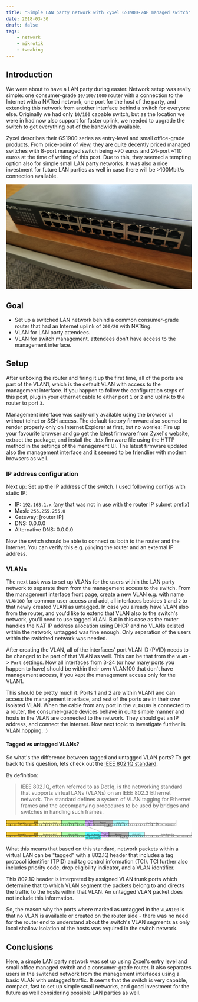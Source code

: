 ```yaml
---
title: "Simple LAN party network with Zyxel GS1900-24E managed switch"
date: 2018-03-30
draft: false
tags:
    - network
    - mikrotik
    - tweaking
---
```


## Introduction

We were about to have a LAN party during easter. Network setup was really simple: one consumer-grade `10/100/1000` router with a connection to the Internet with a NATted network, one port for the host of the party, and extending this network from another interface behind a switch for everyone else. Originally we had only `10/100` capable switch, but as the location we were in had now also support for faster uplink, we needed to upgrade the switch to get everything out of the bandwidth available.

Zyxel describes their GS1900 series as entry-level and small office-grade products. From price-point of view, they are quite decently priced managed switches with 8-port managed switch being ~70 euros and 24-port ~110 euros at the time of writing of this post. Due to this, they seemed a tempting option also for simple small LAN party networks. It was also a nice investment for future LAN parties as well in case there will be >100Mbit/s connection available.

![](/img/zyxel.jpg)

## Goal

* Set up a switched LAN network behind a common consumer-grade router that had an Internet uplink of `200/20` with NATting.
* VLAN for LAN party attendees.
* VLAN for switch management, attendees don't have access to the management interface.

## Setup

After unboxing the router and firing it up the first time, all of the ports are part of the VLAN1, which is the default VLAN with access to the management interface. If you happen to follow the configuration steps of this post, plug in your ethernet cable to either port ```1``` or ```2``` and uplink to the router to port ```3```.

Management interface was sadly only available using the browser UI without telnet or SSH access. The default factory firmware also seemed to render properly only on Internet Explorer at first, but no worries: Fire up your favourite browser and go get the latest firmware from Zyxel's website, extract the package, and install the ```.bix``` firmware file using the HTTP method in the settings of the management UI. The latest firmware updated also the management interface and it seemed to be friendlier with modern browsers as well.

### IP address configuration

Next up: Set up the IP address of the switch. I used following configs with static IP:

* IP: ```192.168.1.x``` (any that was not in use with the router IP subnet prefix)
* Mask: ```255.255.255.0```
* Gateway: [router IP]
* DNS: 0.0.0.0
* Alternative DNS: 0.0.0.0

Now the switch should be able to connect ou both to the router and the Internet. You can verify this e.g. ```ping```ing the router and an external IP address.

### VLANs

The next task was to set up VLANs for the users within the LAN party network to separate them from the management access to the switch. From the management interface front page, create a new VLAN e.g. with name ```VLAN100``` for common user access and add, all interfaces besides ```1``` and ```2``` to that newly created VLAN as untagged. In case you already have VLAN also from the router, and you'd like to extend that VLAN also to the switch's network, you'll need to use tagged VLAN. But in this case as the router handles the NAT IP address allocation using DHCP and no VLANs existed within the network, untagged was fine enough. Only separation of the users within the switched network was needed.

After creating the VLAN, all of the interfaces' port VLAN ID (PVID) needs to be changed to be part of that VLAN as well. This can be that from the ```VLAN``` -> ```Port``` settings. Now all interfaces from 3-24 (or how many ports you happen to have) should be within their own VLAN100 that don't have management access, if you kept the management access only for the VLAN1.

This should be pretty much it. Ports 1 and 2 are within VLAN1 and can access the management interface, and rest of the ports are in their own isolated VLAN. When the cable from any port in the `VLAN100` is connected to a router, the consumer-grade devices behave in quite simple manner and hosts in the VLAN are connected to the network. They should get an IP address, and connect the internet. Now next topic to investigate further is [VLAN hopping](https://en.wikipedia.org/wiki/VLAN_hopping). :)

#### Tagged vs untagged VLANs?

So what's the difference between tagged and untagged VLAN ports? To get back to this question, lets check out the [IEEE 802.1Q standard](https://en.wikipedia.org/wiki/IEEE_802.1Q).

By definition:

> IEEE 802.1Q, often referred to as Dot1q, is the networking standard that supports virtual LANs (VLANs) on an IEEE 802.3 Ethernet network. The standard defines a system of VLAN tagging for Ethernet frames and the accompanying procedures to be used by bridges and switches in handling such frames.

![](/img/640px-Ethernet_802.1Q.png)

What this means that based on this standard, network packets within a virtual LAN can be "tagged" with a 802.1Q header that includes a tag protocol identifier (TPID) and tag control information (TCI). TCI further also includes priority code, drop eligibility indicator, and a VLAN identifier.

This 802.1Q header is interpreted by assigned VLAN trunk ports which determine that to which VLAN segment the packets belong to and directs the traffic to the hosts within that VLAN. An untagged VLAN packet does not include this information.

So, the reason why the ports where marked as untagged in the ```VLAN100``` is that no VLAN is available or created on the router side - there was no need for the router end to understand about the switch's VLAN segments as only local shallow isolation of the hosts was required in the switch network.

## Conclusions

Here, a simple LAN party network was set up using Zyxel's entry level and small office managed switch and a consumer-grade router. It also separates users in the switched network from the management interfaces using a basic VLAN with untagged traffic. It seems that the switch is very capable, compact, fast to set up simple small networks, and good investment for the future as well considering possible LAN parties as well.

